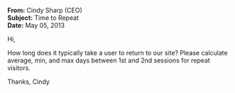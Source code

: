 **From:** Cindy Sharp (CEO)  
**Subject:** Time to Repeat  
**Date:** May 05, 2013  

Hi,

How long does it typically take a user to return to our site?
Please calculate average, min, and max days between 1st and 2nd sessions for repeat visitors.

Thanks,
Cindy